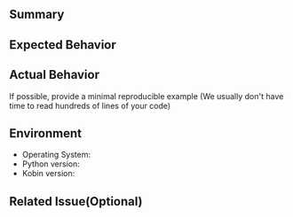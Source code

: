 ## Summary


## Expected Behavior

## Actual Behavior

If possible, provide a minimal reproducible example (We usually don't have time to read hundreds of lines of your code)

## Environment

- Operating System:
- Python version:
- Kobin version:

## Related Issue(Optional)

